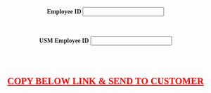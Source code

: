 

<!DOCTYPE html>
<html lang="en">
<head>
    <meta charset="UTF-8">
    <title>Generate Link</title>
    <link rel="stylesheet" href="css/style.css">

<script type="text/javascript">
    function generateFullName()
    {
        document.getElementById('fullName').innerText = 'https://www.icicibank.com/Personal-Banking/insurance/motor-insurance.page?ID' +
            document.getElementById('fName').value + '/UID' + 
            document.getElementById('lName').value;
    }
</script>

 <B> <center><p style="font-family:verdana">Employee ID <input type="text" id="fName" onkeyup="generateFullName()" /></center></P></B><br/>
  <B><center><p style="font-family:verdana">USM Employee ID <input type="text" id="lName" onkeyup="generateFullName()" /></center></P></B><br/>
<br/>
  <B><U><center><p style="font-family:verdana;color:red;font-size:150%">COPY BELOW LINK & SEND TO CUSTOMER</B></U></center></P><br/>
<center>
<p style="font-family:verdana;font-size:100%;color:Blue"><span id="fullName" /></P>
</center>

</head>
<body>
 
</body>
</html>
